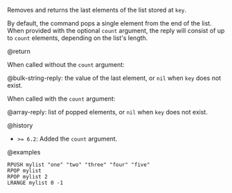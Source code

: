 Removes and returns the last elements of the list stored at `key`.

By default, the command pops a single element from the end of the list. When
provided with the optional `count` argument, the reply will consist of up to
`count` elements, depending on the list's length.

@return

When called without the `count` argument:

@bulk-string-reply: the value of the last element, or `nil` when `key` does not
exist.

When called with the `count` argument:

@array-reply: list of popped elements, or `nil` when `key` does not exist.

@history

- `>= 6.2`: Added the `count` argument.

@examples

```cli
RPUSH mylist "one" "two" "three" "four" "five"
RPOP mylist
RPOP mylist 2
LRANGE mylist 0 -1
```
